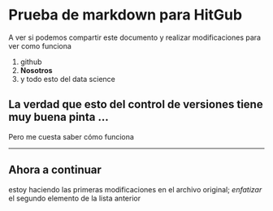 # Prueba de markdown para HitGub
A ver si podemos compartir este documento y realizar modificaciones para ver como funciona 

1. github
2. **Nosotros**
3. y todo esto del data science
## La verdad que esto del control de versiones tiene muy buena pinta ...
Pero me cuesta saber cómo funciona

-----------------------
## Ahora a continuar
estoy haciendo las primeras modificaciones en el archivo original; *enfatizar* el segundo elemento de la lista anterior
